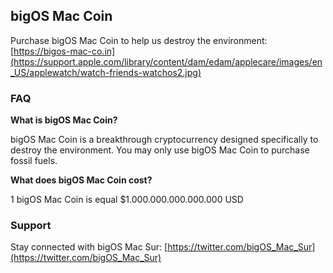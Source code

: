 ## bigOS Mac Coin

Purchase bigOS Mac Coin to help us destroy the environment: [https://bigos-mac-co.in](https://support.apple.com/library/content/dam/edam/applecare/images/en_US/applewatch/watch-friends-watchos2.jpg)

### FAQ

**What is bigOS Mac Coin?**

bigOS Mac Coin is a breakthrough cryptocurrency designed specifically to destroy the environment. You may only use bigOS Mac Coin to purchase fossil fuels.

**What does bigOS Mac Coin cost?**

1 bigOS Mac Coin is equal $1.000.000.000.000.000 USD

### Support

Stay connected with bigOS Mac Sur: [https://twitter.com/bigOS_Mac_Sur](https://twitter.com/bigOS_Mac_Sur)
